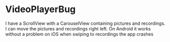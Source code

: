 # VideoPlayerBug

I have a ScrollView with a CarouselView containing pictures and recordings. I can move the pictures and recordings right left. On Android it works without a problem on iOS when swiping to recordings the app crashes

